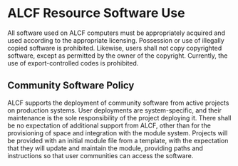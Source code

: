 # ALCF Resource Software Use

All software used on ALCF computers must be appropriately acquired and used according to the appropriate licensing. Possession or use of illegally copied software is prohibited. Likewise, users shall not copy copyrighted software, except as permitted by the owner of the copyright. Currently, the use of export-controlled codes is prohibited.

## Community Software Policy

ALCF supports the deployment of community software from active projects on production systems. 
User deployments are system-specific, and their maintenance is the sole responsibility of the project deploying it. There shall be no expectation of additional support from ALCF, other than for the provisioning of space and integration with the module system. Projects will be provided with an initial module file from a template, with the expectation that they will update and maintain the module, providing paths and instructions so that user communities can access the software.
